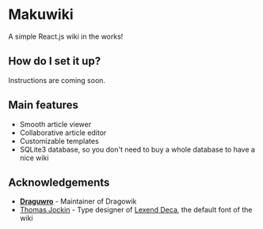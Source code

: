 # Makuwiki

A simple React.js wiki in the works!

## How do I set it up?
Instructions are coming soon.

## Main features
- Smooth article viewer
- Collaborative article editor
- Customizable templates
- SQLite3 database, so you don't need to buy a whole database to have a nice wiki

## Acknowledgements
- [**Draguwro**](https://twitter.com/Draguwro) - Maintainer of Dragowik
- [Thomas Jockin](http://thomasjockin.com) - Type designer of [Lexend Deca](https://github.com/ThomasJockin/lexend), the default font of the wiki
